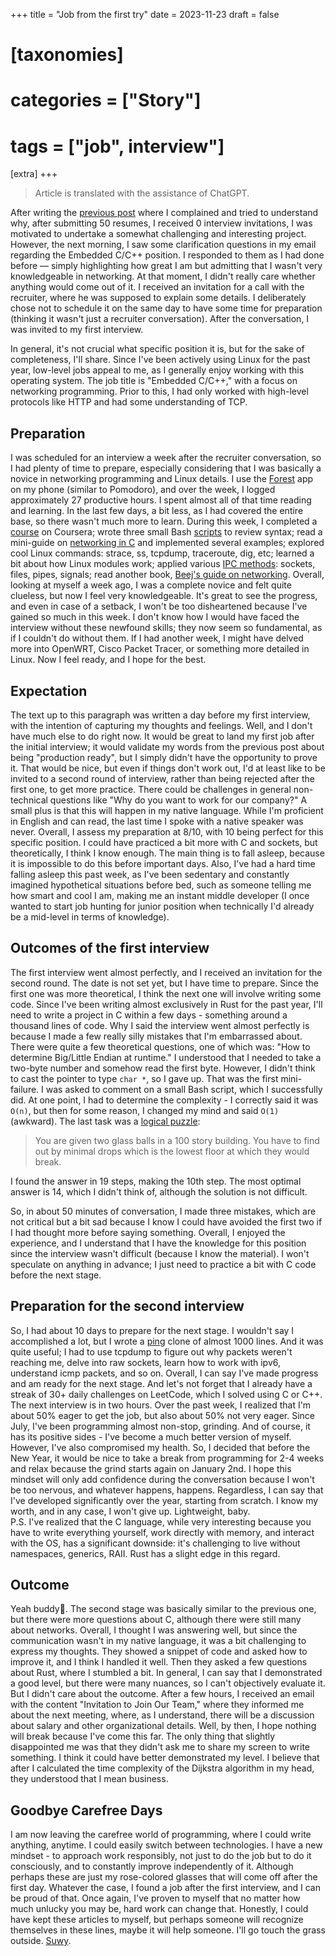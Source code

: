 +++
title = "Job from the first try"
date = 2023-11-23
draft = false

# [taxonomies]
# categories = ["Story"]
# tags = ["job", interview"]

[extra]
+++

> Article is translated with the assistance of ChatGPT.

After writing the [previous post](../am-i-actually-that-bad/) where I complained and tried to understand why, after submitting 50 resumes, I received 0 interview invitations, I was motivated to undertake a somewhat challenging and interesting project. However, the next morning, I saw some clarification questions in my email regarding the Embedded C/C++ position. I responded to them as I had done before — simply highlighting how great I am but admitting that I wasn't very knowledgeable in networking. At that moment, I didn't really care whether anything would come out of it. I received an invitation for a call with the recruiter, where he was supposed to explain some details. I deliberately chose not to schedule it on the same day to have some time for preparation (thinking it wasn't just a recruiter conversation). After the conversation, I was invited to my first interview.

In general, it's not crucial what specific position it is, but for the sake of completeness, I'll share. Since I've been actively using Linux for the past year, low-level jobs appeal to me, as I generally enjoy working with this operating system. The job title is "Embedded C/C++," with a focus on networking programming. Prior to this, I had only worked with high-level protocols like HTTP and had some understanding of TCP.

## Preparation
I was scheduled for an interview a week after the recruiter conversation, so I had plenty of time to prepare, especially considering that I was basically a novice in networking programming and Linux details. I use the [Forest](https://www.forestapp.cc/) app on my phone (similar to Pomodoro), and over the week, I logged approximately 27 productive hours. I spent almost all of that time reading and learning. In the last few days, a bit less, as I had covered the entire base, so there wasn't much more to learn. During this week, I completed a [course](https://www.coursera.org/learn/computer-networking) on Coursera; wrote three small Bash [scripts](https://github.com/prajwalpd7/BashBlaze-7-Days-of-Bash-Scripting-Challenge/tree/main) to review syntax; read a mini-guide on [networking in C](https://beej.us/guide/bgnet/) and implemented several examples; explored cool Linux commands: strace, ss, tcpdump, traceroute, dig, etc; learned a bit about how Linux modules work; applied various [IPC methods](https://opensource.com/sites/default/files/gated-content/inter-process_communication_in_linux.pdf): sockets, files, pipes, signals; read another book, [Beej's guide on networking](https://beej.us/guide/bgnet0/). Overall, looking at myself a week ago, I was a complete novice and felt quite clueless, but now I feel very knowledgeable. It's great to see the progress, and even in case of a setback, I won't be too disheartened because I've gained so much in this week. I don't know how I would have faced the interview without these newfound skills; they now seem so fundamental, as if I couldn't do without them. If I had another week, I might have delved more into OpenWRT, Cisco Packet Tracer, or something more detailed in Linux. Now I feel ready, and I hope for the best.

## Expectation
The text up to this paragraph was written a day before my first interview, with the intention of capturing my thoughts and feelings. Well, and I don't have much else to do right now. It would be great to land my first job after the initial interview; it would validate my words from the previous post about being "production ready", but I simply didn't have the opportunity to prove it. That would be nice, but even if things don't work out, I'd at least like to be invited to a second round of interview, rather than being rejected after the first one, to get more practice. There could be challenges in general non-technical questions like "Why do you want to work for our company?" A small plus is that this will happen in my native language. While I'm proficient in English and can read, the last time I spoke with a native speaker was never. Overall, I assess my preparation at 8/10, with 10 being perfect for this specific position. I could have practiced a bit more with C and sockets, but theoretically, I think I know enough. The main thing is to fall asleep, because it is impossible to do this before important days. Also, I've had a hard time falling asleep this past week, as I've been sedentary and constantly imagined hypothetical situations before bed, such as someone telling me how smart and cool I am, making me an instant middle developer (I once wanted to start job hunting for junior position when technically I'd already be a mid-level in terms of knowledge).

## Outcomes of the first interview
The first interview went almost perfectly, and I received an invitation for the second round. The date is not set yet, but I have time to prepare. Since the first one was more theoretical, I think the next one will involve writing some code. Since I've been writing almost exclusively in Rust for the past year, I'll need to write a project in C within a few days - something around a thousand lines of code. Why I said the interview went almost perfectly is because I made a few really silly mistakes that I'm embarrassed about. There were quite a few theoretical questions, one of which was: "How to determine Big/Little Endian at runtime." I understood that I needed to take a two-byte number and somehow read the first byte. However, I didn't think to cast the pointer to type `char *`, so I gave up. That was the first mini-failure. I was asked to comment on a small Bash script, which I successfully did. At one point, I had to determine the complexity - I correctly said it was `O(n)`, but then for some reason, I changed my mind and said `O(1)` (awkward). The last task was a [logical puzzle][logical_task]:
> You are given two glass balls in a 100 story building. You have to find out by minimal drops which is the lowest floor at which they would break.

I found the answer in 19 steps, making the 10th step. The most optimal answer is 14, which I didn't think of, although the solution is not difficult.

So, in about 50 minutes of conversation, I made three mistakes, which are not critical but a bit sad because I know I could have avoided the first two if I had thought more before saying something. Overall, I enjoyed the experience, and I understand that I have the knowledge for this position since the interview wasn't difficult (because I know the material). I won't speculate on anything in advance; I just need to practice a bit with C code before the next stage.

## Preparation for the second interview
So, I had about 10 days to prepare for the next stage. I wouldn't say I accomplished a lot, but I wrote a [ping][ping_github] clone of almost 1000 lines. And it was quite useful; I had to use tcpdump to figure out why packets weren't reaching me, delve into raw sockets, learn how to work with ipv6, understand icmp packets, and so on. Overall, I can say I've made progress and am ready for the next stage. And let's not forget that I already have a streak of 30+ daily challenges on LeetCode, which I solved using C or C++. The next interview is in two hours. Over the past week, I realized that I'm about 50% eager to get the job, but also about 50% not very eager. Since July, I've been programming almost non-stop, grinding. And of course, it has its positive sides - I've become a much better version of myself. However, I've also compromised my health. So, I decided that before the New Year, it would be nice to take a break from programming for 2-4 weeks and relax because the grind starts again on January 2nd. I hope this mindset will only add confidence during the conversation because I won't be too nervous, and whatever happens, happens. Regardless, I can say that I've developed significantly over the year, starting from scratch. I know my worth, and in any case, I won't give up. Lightweight, baby.  
P.S. I've realized that the C language, while very interesting because you have to write everything yourself, work directly with memory, and interact with the OS, has a significant downside: it's challenging to live without namespaces, generics, RAII. Rust has a slight edge in this regard.

## Outcome
Yeah buddy🦅. The second stage was basically similar to the previous one, but there were more questions about C, although there were still many about networks. Overall, I thought I was answering well, but since the communication wasn't in my native language, it was a bit challenging to express my thoughts. They showed a snippet of code and asked how to improve it, and I think I handled it well. Then they asked a few questions about Rust, where I stumbled a bit. In general, I can say that I demonstrated a good level, but there were many nuances, so I can't objectively evaluate it. But I didn't care about the outcome.
After a few hours, I received an email with the content "Invitation to Join Our Team," where they informed me about the next meeting, where, as I understand, there will be a discussion about salary and other organizational details. Well, by then, I hope nothing will break because I've come this far. The only thing that slightly disappointed me was that they didn't ask me to share my screen to write something. I think it could have better demonstrated my level. I believe that after I calculated the time complexity of the Dijkstra algorithm in my head, they understood that I mean business.

## Goodbye Carefree Days
I am now leaving the carefree world of programming, where I could write anything, anytime. I could easily switch between technologies. I have a new mindset - to approach work responsibly, not just to do the job but to do it consciously, and to constantly improve independently of it. Although perhaps these are just my rose-colored glasses that will come off after the first day. Whatever the case, I found a job after the first interview, and I can be proud of that. Once again, I've proven to myself that no matter how much unlucky you may be, hard work can change that. Honestly, I could have kept these articles to myself, but perhaps someone will recognize themselves in these lines, maybe it will help someone. I'll go touch the grass outside. [Suwy](https://www.youtube.com/shorts/IB7WVweJUV4).

[logical_task]: https://www.quora.com/You-are-given-two-glass-balls-in-a-100-story-building-You-have-to-find-out-by-minimal-drops-which-is-the-lowest-floor-at-which-they-would-break-How-do-I-prove-it-mathematically
[ping_github]: https://github.com/woojiq/wotils/tree/main/ping
